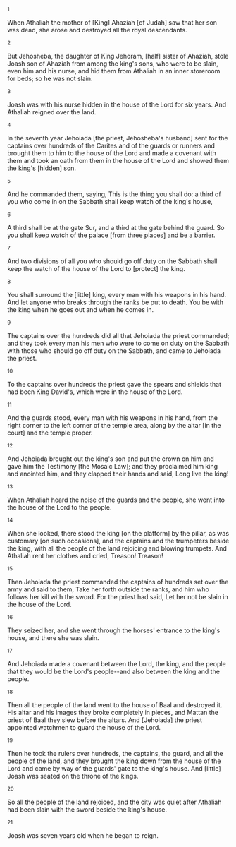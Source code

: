 <sup>1</sup> 

When Athaliah the mother of [King] Ahaziah [of Judah] saw that her son was dead, she arose and destroyed all the royal descendants. 

<sup>2</sup> 

But Jehosheba, the daughter of King Jehoram, [half] sister of Ahaziah, stole Joash son of Ahaziah from among the king's sons, who were to be slain, even him and his nurse, and hid them from Athaliah in an inner storeroom for beds; so he was not slain. 

<sup>3</sup> 

Joash was with his nurse hidden in the house of the Lord for six years. And Athaliah reigned over the land. 

<sup>4</sup> 

In the seventh year Jehoiada [the priest, Jehosheba's husband] sent for the captains over hundreds of the Carites and of the guards or runners and brought them to him to the house of the Lord and made a covenant with them and took an oath from them in the house of the Lord and showed them the king's [hidden] son. 

<sup>5</sup> 

And he commanded them, saying, This is the thing you shall do: a third of you who come in on the Sabbath shall keep watch of the king's house, 

<sup>6</sup> 

A third shall be at the gate Sur, and a third at the gate behind the guard. So you shall keep watch of the palace [from three places] and be a barrier. 

<sup>7</sup> 

And two divisions of all you who should go off duty on the Sabbath shall keep the watch of the house of the Lord to [protect] the king. 

<sup>8</sup> 

You shall surround the [little] king, every man with his weapons in his hand. And let anyone who breaks through the ranks be put to death. You be with the king when he goes out and when he comes in. 

<sup>9</sup> 

The captains over the hundreds did all that Jehoiada the priest commanded; and they took every man his men who were to come on duty on the Sabbath with those who should go off duty on the Sabbath, and came to Jehoiada the priest. 

<sup>10</sup> 

To the captains over hundreds the priest gave the spears and shields that had been King David's, which were in the house of the Lord. 

<sup>11</sup> 

And the guards stood, every man with his weapons in his hand, from the right corner to the left corner of the temple area, along by the altar [in the court] and the temple proper. 

<sup>12</sup> 

And Jehoiada brought out the king's son and put the crown on him and gave him the Testimony [the Mosaic Law]; and they proclaimed him king and anointed him, and they clapped their hands and said, Long live the king! 

<sup>13</sup> 

When Athaliah heard the noise of the guards and the people, she went into the house of the Lord to the people. 

<sup>14</sup> 

When she looked, there stood the king [on the platform] by the pillar, as was customary [on such occasions], and the captains and the trumpeters beside the king, with all the people of the land rejoicing and blowing trumpets. And Athaliah rent her clothes and cried, Treason! Treason! 

<sup>15</sup> 

Then Jehoiada the priest commanded the captains of hundreds set over the army and said to them, Take her forth outside the ranks, and him who follows her kill with the sword. For the priest had said, Let her not be slain in the house of the Lord. 

<sup>16</sup> 

They seized her, and she went through the horses' entrance to the king's house, and there she was slain. 

<sup>17</sup> 

And Jehoiada made a covenant between the Lord, the king, and the people that they would be the Lord's people--and also between the king and the people. 

<sup>18</sup> 

Then all the people of the land went to the house of Baal and destroyed it. His altar and his images they broke completely in pieces, and Mattan the priest of Baal they slew before the altars. And [Jehoiada] the priest appointed watchmen to guard the house of the Lord. 

<sup>19</sup> 

Then he took the rulers over hundreds, the captains, the guard, and all the people of the land, and they brought the king down from the house of the Lord and came by way of the guards' gate to the king's house. And [little] Joash was seated on the throne of the kings. 

<sup>20</sup> 

So all the people of the land rejoiced, and the city was quiet after Athaliah had been slain with the sword beside the king's house. 

<sup>21</sup> 

Joash was seven years old when he began to reign.